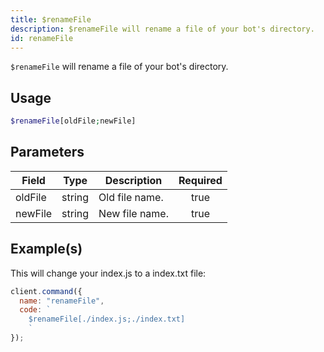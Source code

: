 ```yaml
---
title: $renameFile
description: $renameFile will rename a file of your bot's directory.
id: renameFile
---
```


`$renameFile` will rename a file of your bot's directory.

## Usage

```php
$renameFile[oldFile;newFile]
```

## Parameters

| Field   | Type   | Description    | Required |
| ------- | ------ | -------------- | :------: |
| oldFile | string | Old file name. |   true   |
| newFile | string | New file name. |   true   |

## Example(s)

This will change your index.js to a index.txt file:

```javascript
client.command({
  name: "renameFile",
  code: `
    $renameFile[./index.js;./index.txt]
    `
});
```
